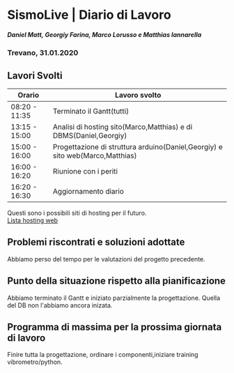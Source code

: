 # SismoLive | Diario di Lavoro 
##### Daniel Matt, Georgiy Farina, Marco Lorusso e Matthias Iannarella
### Trevano, 31.01.2020

## Lavori Svolti
|Orario          |Lavoro svolto                 |
|--------------  |------------------------------                                               |
|08:20 - 11:35 | Terminato il Gantt(tutti)|
|13:15 - 15:00 | Analisi di hosting sito(Marco,Matthias) e di DBMS(Daniel,Georgiy)|
|15:00 - 16:00 | Progettazione di struttura arduino(Daniel,Georgiy) e sito web(Marco,Matthias)|    
|16:00 - 16:20 |Riunione con i periti|
|16:20 - 16:30 |Aggiornamento diario| 

Questi sono i possibili siti di hosting per il futuro.<br>
[Lista hosting web](../hosting_web.txt)

##  Problemi riscontrati e soluzioni adottate
Abbiamo perso del tempo per le valutazioni del progetto precedente.

##  Punto della situazione rispetto alla pianificazione
Abbiamo terminato il Gantt e iniziato parzialmente la progettazione. Quella del DB non l'abbiamo ancora inizata.

## Programma di massima per la prossima giornata di lavoro
Finire tutta la progettazione, ordinare i componenti,iniziare training vibrometro/python.
